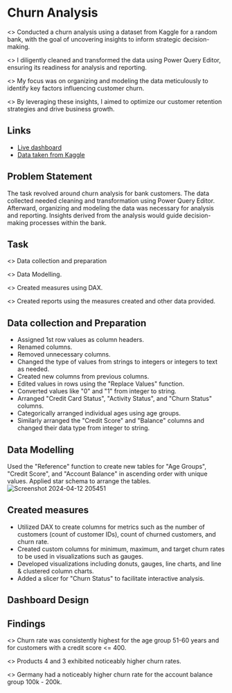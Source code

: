 
# Churn Analysis 

<> Conducted a churn analysis using a dataset from Kaggle for a random bank, with the goal of uncovering insights to inform strategic decision-making. 

<> I diligently cleaned and transformed the data using Power Query Editor, ensuring its readiness for analysis and reporting. 

<> My focus was on organizing and modeling the data meticulously to identify key factors influencing customer churn. 

<> By leveraging these insights, I aimed to optimize our customer retention strategies and drive business growth.

## Links

 - [Live dashboard](https://github.com/matiassingers/awesome-readme)
 - [Data taken from Kaggle](https://www.kaggle.com/datasets)

## Problem Statement

The task revolved around churn analysis for bank customers. The data collected needed cleaning and transformation using Power Query Editor. Afterward, organizing and modeling the data was necessary for analysis and reporting. Insights derived from the analysis would guide decision-making processes within the bank.
## Task

<> Data collection and preparation

<> Data Modelling.

<> Created measures using DAX.

<> Created reports using the measures created and other data provided.
## Data collection and Preparation

- Assigned 1st row values as column headers.
- Renamed columns.
- Removed unnecessary columns.
- Changed the type of values from strings to integers or integers to text as needed.
- Created new columns from previous columns.
- Edited values in rows using the "Replace Values" function.
- Converted values like "0" and "1" from integer to string.
- Arranged "Credit Card Status", "Activity Status", and "Churn Status" columns.
- Categorically arranged individual ages using age groups.
- Similarly arranged the "Credit Score" and "Balance" columns and changed their data type from integer to string.
## Data Modelling

Used the "Reference" function to create new tables for "Age Groups", "Credit Score", and "Account Balance" in ascending order with unique values. Applied star schema to arrange the tables.
![Screenshot 2024-04-12 205451](https://github.com/subhopriyodas1997/Churn_Analysis_PowerBI/assets/120428930/6cb27810-70cb-4eeb-8e73-15d28225458d)

## Created measures

- Utilized DAX to create columns for metrics such as the number of customers (count of customer IDs), count of churned customers, and churn rate.
- Created custom columns for minimum, maximum, and target churn rates to be used in visualizations such as gauges.
- Developed visualizations including donuts, gauges, line charts, and line & clustered column charts.
- Added a slicer for "Churn Status" to facilitate interactive analysis.

## Dashboard Design



## Findings

<> Churn rate was consistently highest for the age group 51-60 years and for customers with a credit score <= 400.

<> Products 4 and 3 exhibited noticeably higher churn rates.

<> Germany had a noticeably higher churn rate for the account balance group 100k - 200k.
